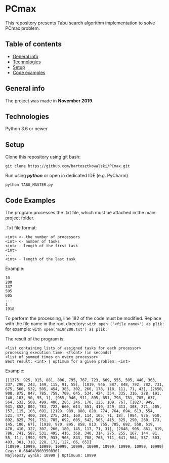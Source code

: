 # PCmax
This repository presents Tabu search algorithm implementation to solve PCmax problem.

## Table of contents
* [General info](#general-info)
* [Technologies](#technologies)
* [Setup](#setup)
* [Code examples](#code-examples)

## General info
The project was made in **November 2019**.

## Technologies
Python 3.6 or newer

## Setup
Clone this repository using git bash:
```
git clone https://github.com/bartosztkowalski/PCmax.git
```
Run using ***python*** or open in dedicated IDE (e.g. PyCharm)
```
python TABU_MASTER.py
```

## Code Examples
The program processes the .txt file, which must be attached in the main project folder.

.Txt file format:
```
<int> <- the number of processors
<int> <- number of tasks
<int> - length of the first task
<int>
...
<int> - length of the last task
```

Example:
```
10
200
337
505
605
...
1
1918
```

To perform the processing, line 182 of the code must be modified. Replace <file name> with the file name in the root directory:
``with open ('<file name>') as plik:``
for example:
``with open('m10n200.txt') as plik:``

The result of the program is:
```
<list containing lists of assigned tasks for each processor>
processing execution time: <float> (in seconds)
<list of summed times on every processor>
Best result: <int> | optimum for a given problem: <int>
```
Example:
```
[[1375, 925, 915, 881, 806, 795, 767, 723, 669, 555, 505, 440, 363, 337, 290, 243, 149, 115, 91, 55], [1819, 946, 887, 848, 792, 782, 731, 675, 560, 532, 505, 454, 385, 302, 260, 178, 118, 111, 71, 43], [2650, 908, 875, 847, 785, 759, 709, 645, 534, 424, 354, 335, 316, 278, 191, 140, 103, 90, 55, 1], [955, 946, 911, 895, 851, 798, 781, 705, 637, 564, 532, 508, 499, 406, 285, 246, 170, 125, 109, 76], [1827, 949, 931, 852, 802, 783, 722, 660, 613, 551, 419, 349, 313, 308, 271, 205, 157, 115, 103, 69], [2129, 989, 888, 828, 774, 764, 694, 613, 554, 521, 477, 400, 384, 275, 241, 160, 114, 105, 71, 18], [984, 976, 950, 892, 825, 791, 751, 705, 692, 605, 542, 505, 415, 325, 290, 260, 173, 145, 106, 67], [1918, 970, 895, 858, 813, 755, 705, 692, 550, 519, 470, 410, 327, 307, 266, 180, 145, 117, 71, 31], [2848, 905, 861, 819, 786, 741, 587, 531, 495, 416, 368, 340, 314, 275, 255, 167, 144, 81, 55, 11], [992, 979, 933, 903, 843, 788, 765, 711, 641, 564, 537, 503, 483, 381, 318, 228, 172, 127, 66, 65]]
[10999, 10999, 10999, 10999, 10999, 10999, 10999, 10999, 10999, 10999]
Czas: 0.6640439033508301
Najlepszy wynik: 10999 | Optimuum: 10999
```